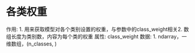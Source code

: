 # 各类权重

作用: 1. 用来获取模型对各个类别设置的权重，与参数中的class_weight相关2. 数组长度为类别数，内容为每个类的权重
属性: class_weight
数据: 1. ndarray，一维数组，(n_classes, )